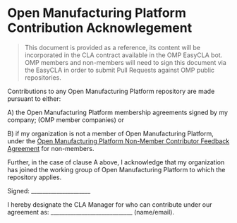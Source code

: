 # Open Manufacturing Platform Contribution Acknowlegement

> This document is provided as a reference, its content will be incorporated in the CLA contract available in the OMP EasyCLA bot. 
> OMP members and non-members will need to sign this document via the EasyCLA in order to submit Pull Requests against OMP public repositories.

Contributions to any Open Manufacturing Platform repository are made pursuant to either:

A) the Open Manufacturing Platform membership agreements signed by my company; (OMP member companies) or

B) if my organization is not a member of Open Manufacturing Platform, under the [Open Manufacturing Platform Non-Member Contributor Feedback Agreement](https://raw.githubusercontent.com/OpenManufacturingPlatform/Contribute-to-OMP-Public-Repos/main/OMP-Non-Member-Contributor-Feedback-Agreement.md) for non-members.

Further, in the case of clause A above, I acknowledge that my organization has joined the working group of Open Manufacturing Platform to which the repository applies.

Signed: _____________________

I hereby designate the CLA Manager for who can contribute under our agreement as: 
_____________________________ (name/email).
